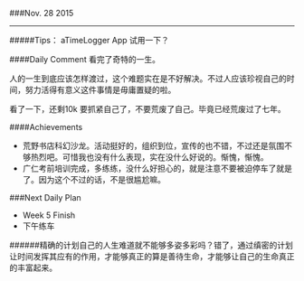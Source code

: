 ###Nov. 28 2015
***
#####Tips：
aTimeLogger App 试用一下？

####Daily Comment
看完了奇特的一生。

人的一生到底应该怎样渡过，这个难题实在是不好解决。不过人应该珍视自己的时间，努力活得有意义这件事情是毋庸置疑的啦。

看了一下，还剩10k 要抓紧自己了，不要荒废了自己。毕竟已经荒废过了七年。

####Achievements
+ 荒野书店科幻沙龙。活动挺好的，组织到位，宣传的也不错，不过还是氛围不够热烈吧。可惜我也没有什么表现，实在没什么好说的。惭愧，惭愧。
+ 广仁考前培训完成，多练练，没什么好担心的，就是注意不要被迫停车了就是了。因为这个不过的话，不是很尴尬嘛。

###Next Daily Plan
+ Week 5 Finish
+ 下午练车

######精确的计划自己的人生难道就不能够多姿多彩吗？错了，通过缜密的计划让时间发挥其应有的作用，才能够真正的算是善待生命，才能够让自己的生命真正的丰富起来。
